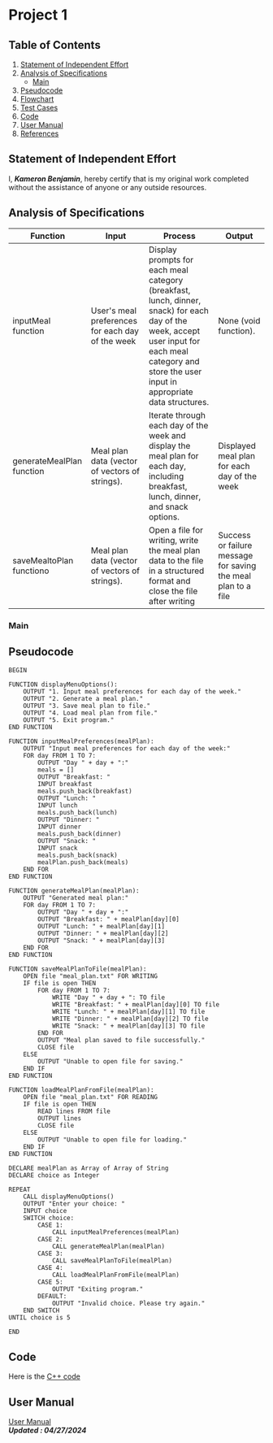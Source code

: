 # Project 1

## Table of Contents
1. [Statement of Independent Effort](#statement-of-independent-effort)
1. [Analysis of Specifications](#analysis-of-specifications)
    - [Main](#main)
1. [Pseudocode](#pseudocode)
1. [Flowchart](#flowchart)
1. [Test Cases](#test-cases)
1. [Code](#code)
1. [User Manual](#user-guide)
1. [References](#references)

## Statement of Independent Effort


I, ***Kameron Benjamin***, hereby certify that is my original work completed without the assistance of anyone or
any outside resources.

## Analysis of Specifications

|Function    | Input    | Process  | Output   |
| -------- | -------- | -------- | -------- |
|inputMeal function    | User's meal preferences for each day of the week      | Display prompts for each meal category (breakfast, lunch, dinner, snack) for each day of the week, accept user input for each meal category and store the user input in appropriate data structures.     | None (void function).     |
generateMealPlan function    |Meal plan data (vector of vectors of strings).      | Iterate through each day of the week and display the meal plan for each day, including breakfast, lunch, dinner, and snack options. | Displayed meal plan for each day of the week 
saveMealtoPlan functiono    |Meal plan data (vector of vectors of strings).    | Open a file for writing, write the meal plan data to the file in a structured format and close the file after writing    |Success or failure message for saving the meal plan to a file



### Main

## Pseudocode
``` text = 
BEGIN

FUNCTION displayMenuOptions():
    OUTPUT "1. Input meal preferences for each day of the week."
    OUTPUT "2. Generate a meal plan."
    OUTPUT "3. Save meal plan to file."
    OUTPUT "4. Load meal plan from file."
    OUTPUT "5. Exit program."
END FUNCTION

FUNCTION inputMealPreferences(mealPlan):
    OUTPUT "Input meal preferences for each day of the week:"
    FOR day FROM 1 TO 7:
        OUTPUT "Day " + day + ":"
        meals = []
        OUTPUT "Breakfast: "
        INPUT breakfast
        meals.push_back(breakfast)
        OUTPUT "Lunch: "
        INPUT lunch
        meals.push_back(lunch)
        OUTPUT "Dinner: "
        INPUT dinner
        meals.push_back(dinner)
        OUTPUT "Snack: "
        INPUT snack
        meals.push_back(snack)
        mealPlan.push_back(meals)
    END FOR
END FUNCTION

FUNCTION generateMealPlan(mealPlan):
    OUTPUT "Generated meal plan:"
    FOR day FROM 1 TO 7:
        OUTPUT "Day " + day + ":"
        OUTPUT "Breakfast: " + mealPlan[day][0]
        OUTPUT "Lunch: " + mealPlan[day][1]
        OUTPUT "Dinner: " + mealPlan[day][2]
        OUTPUT "Snack: " + mealPlan[day][3]
    END FOR
END FUNCTION

FUNCTION saveMealPlanToFile(mealPlan):
    OPEN file "meal_plan.txt" FOR WRITING
    IF file is open THEN
        FOR day FROM 1 TO 7:
            WRITE "Day " + day + ": TO file
            WRITE "Breakfast: " + mealPlan[day][0] TO file
            WRITE "Lunch: " + mealPlan[day][1] TO file
            WRITE "Dinner: " + mealPlan[day][2] TO file
            WRITE "Snack: " + mealPlan[day][3] TO file
        END FOR
        OUTPUT "Meal plan saved to file successfully."
        CLOSE file
    ELSE
        OUTPUT "Unable to open file for saving."
    END IF
END FUNCTION

FUNCTION loadMealPlanFromFile(mealPlan):
    OPEN file "meal_plan.txt" FOR READING
    IF file is open THEN
        READ lines FROM file
        OUTPUT lines
        CLOSE file
    ELSE
        OUTPUT "Unable to open file for loading."
    END IF
END FUNCTION

DECLARE mealPlan as Array of Array of String
DECLARE choice as Integer

REPEAT
    CALL displayMenuOptions()
    OUTPUT "Enter your choice: "
    INPUT choice
    SWITCH choice:
        CASE 1:
            CALL inputMealPreferences(mealPlan)
        CASE 2:
            CALL generateMealPlan(mealPlan)
        CASE 3:
            CALL saveMealPlanToFile(mealPlan)
        CASE 4:
            CALL loadMealPlanFromFile(mealPlan)
        CASE 5:
            OUTPUT "Exiting program."
        DEFAULT:
            OUTPUT "Invalid choice. Please try again."
    END SWITCH
UNTIL choice is 5

END

```

## Code

Here is the [C++ code ](https://github.com/cis-famu/course-project-kameron-ctrl/blob/main/PA03_code.cpp)


## User Manual

[User Manual](GUIDE.md) <br/>
***Updated : 04/27/2024***
